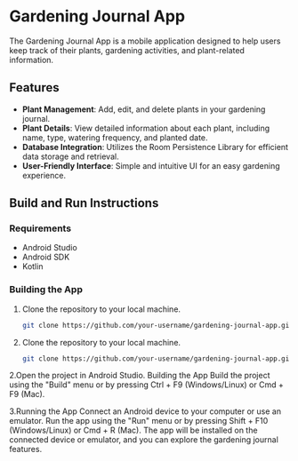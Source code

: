 # Gardening Journal App

The Gardening Journal App is a mobile application designed to help users keep track of their plants, gardening activities, and plant-related information.

## Features

- **Plant Management**: Add, edit, and delete plants in your gardening journal.
- **Plant Details**: View detailed information about each plant, including name, type, watering frequency, and planted date.
- **Database Integration**: Utilizes the Room Persistence Library for efficient data storage and retrieval.
- **User-Friendly Interface**: Simple and intuitive UI for an easy gardening experience.

## Build and Run Instructions

### Requirements

- Android Studio
- Android SDK
- Kotlin

### Building the App

1. Clone the repository to your local machine.
   ```bash
   git clone https://github.com/your-username/gardening-journal-app.git


1. Clone the repository to your local machine.
   ```bash
   git clone https://github.com/your-username/gardening-journal-app.git
   
2.Open the project in Android Studio.
  Building the App
  Build the project using the "Build" menu or by pressing Ctrl + F9 (Windows/Linux) or Cmd + F9 (Mac).
 
3.Running the App
  Connect an Android device to your computer or use an emulator.
  Run the app using the "Run" menu or by pressing Shift + F10 (Windows/Linux) or Cmd + R (Mac).
  The app will be installed on the connected device or emulator, and you can explore the gardening journal features.
